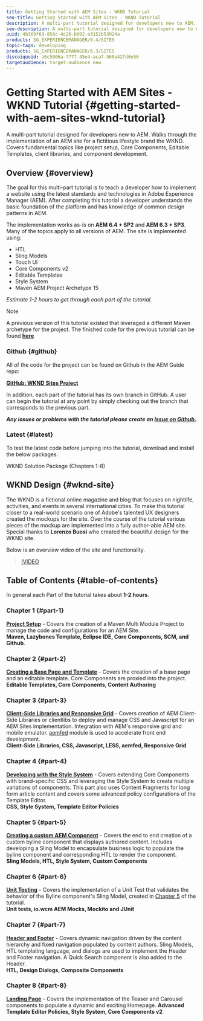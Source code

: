 ```yaml
---
title: Getting Started with AEM Sites - WKND Tutorial
seo-title: Getting Started with AEM Sites - WKND Tutorial
description: A multi-part tutorial designed for developers new to AEM. Walks through the implementation of an AEM site for a fictitious lifestyle brand the WKND. Covers fundamental topics like project setup, Core Components, Editable Templates, client libraries, and component development.
seo-description: A multi-part tutorial designed for developers new to AEM. Walks through the implementation of an AEM site for a fictitious lifestyle brand the WKND. Covers fundamental topics like project setup, Core Components, Editable Templates, client libraries, Style System, and component development.
uuid: 4b369f63-858c-4c26-b092-a3151b53924a
products: SG_EXPERIENCEMANAGER/6.4/SITES
topic-tags: developing
products: SG_EXPERIENCEMANAGER/6.3/SITES
discoiquuid: a0c5006a-7777-45e4-aca7-560a42fd6e56
targetaudience: target-audience new
---
```


# Getting Started with AEM Sites - WKND Tutorial {#getting-started-with-aem-sites-wknd-tutorial}

A multi-part tutorial designed for developers new to AEM. Walks through the implementation of an AEM site for a fictitious lifestyle brand the WKND. Covers fundamental topics like project setup, Core Components, Editable Templates, client libraries, and component development.

## Overview {#overview}

The goal for this multi-part tutorial is to teach a developer how to implement a website using the latest standards and technologies in Adobe Experience Manager (AEM). After completing this tutorial a developer understands the basic foundation of the platform and has knowledge of common design patterns in AEM.

The implementation works as-is on **AEM 6.4 + SP2** and **AEM 6.3 + SP3**. Many of the topics apply to all versions of AEM. The site is implemented using:

* HTL
* Sling Models
* Touch UI
* Core Components v2
* Editable Templates
* Style System
* Maven AEM Project Archetype 15

*Estimate 1-2 hours to get through each part of the tutorial.*

>[!NOTE]
>
>A previous version of this tutorial existed that leveraged a different Maven archetype for the project. The finished code for the previous tutorial can be found **[here](https://github.com/Adobe-Marketing-Cloud/aem-guides-wknd/tree/legacy/archetype-13)**

### Github {#github}

All of the code for the project can be found on Github in the AEM Guide repo:

**[GitHub: WKND Sites Project](https://github.com/Adobe-Marketing-Cloud/aem-guides-wknd)**

In addition, each part of the tutorial has its own branch in GitHub. A user can begin the tutorial at any point by simply checking out the branch that corresponds to the previous part.

***Any issues or problems with the tutorial please create an [Issue on Github.](https://github.com/Adobe-Marketing-Cloud/aem-guides-wknd/issues)***

### Latest {#latest}

To test the latest code before jumping into the tutorial, download and install the below packages.


WKND Solution Package (Chapters 1-8)


## WKND Design {#wknd-site}

The WKND is a fictional online magazine and blog that focuses on nightlife, activities, and events in several international cities. To make this tutorial closer to a real-world scenario one of Adobe's talented UX designers created the mockups for the site. Over the course of the tutorial various pieces of the mockup are implemented into a fully author-able AEM site. Special thanks to **Lorenzo Buosi** who created the beautiful design for the WKND site.

Below is an overview video of the site and functionality.

>[!VIDEO](https://video.tv.adobe.com/v/21628?quality=9)

## Table of Contents {#table-of-contents}

In general each Part of the tutorial takes about **1-2 hours**.

### Chapter 1 {#part-1}

[**Project Setup**](chapter-1.md) - Covers the creation of a Maven Multi Module Project to manage the code and configurations for an AEM Site.  
**Maven, Lazybones Template, Eclipse IDE, Core Components, SCM, and Github**.

### Chapter 2 {#part-2}

**[Creating a Base Page and Template](chapter-2.md)** - Covers the creation of a base page and an editable template. Core Components are proxied into the project.  
**Editable Templates, Core Components, Content Authoring**

### Chapter 3 {#part-3}

**[Client-Side Libraries and Responsive Grid](chapter-3.md)** - Covers creation of AEM Client-Side Libraries or clientlibs to deploy and manage CSS and Javascript for an AEM Sites implementation. Integration with AEM's responsive grid and mobile emulator. [aemfed](https://aemfed.io/) module is used to accelerate front end development.  
**Client-Side Libraries, CSS, Javascript, LESS, aemfed, Responsive Grid**

### Chapter 4 {#part-4}

**[Developing with the Style System](chapter-4.md)** - Covers extending Core Components with brand-specific CSS and leveraging the Style System to create multiple variations of components. This part also uses Content Fragments for long form article content and covers some advanced policy configurations of the Template Editor.  
**CSS, Style System, Template Editor Policies**

### Chapter 5 {#part-5}

**[Creating a custom AEM Component](chapter-5.md)** - Covers the end to end creation of a custom byline component that displays authored content. Includes developing a Sling Model to encapsulate business logic to populate the byline component and corresponding HTL to render the component.  
**Sling Models, HTL, Style System, Custom Components**

### Chapter 6 {#part-6}

**[Unit Testing](chapter-6.md)** - Covers the implementation of a Unit Test that validates the behavior of the Byline component's Sling Model, created in [Chapter 5](chapter-5.md) of the tutorial.  
**Unit tests, io.wcm AEM Mocks, Mockito and JUnit**

### Chapter 7 {#part-7}

**[Header and Footer](chapter-7.md)** - Covers dynamic navigation driven by the content hierarchy and fixed navigation populated by content authors. Sling Models, HTL templating language, and dialogs are used to implement the Header and Footer navigation. A Quick Search component is also added to the Header.  
**HTL, Design Dialogs, Composite Components**

### Chapter 8 {#part-8}

**[Landing Page](chapter-8.md)** - Covers the implementation of the Teaser and Carousel components to populate a dynamic and exciting Homepage.
**Advanced Template Editor Policies, Style System, Core Components v2**
